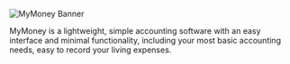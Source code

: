 ![MyMoney Banner](https://cdn.edisonlee55.com/resources/mymoney/images/mymoney_467x181.jpg)

MyMoney is a lightweight, simple accounting software with an easy interface and minimal functionality, including your most basic accounting needs, easy to record your living expenses.
